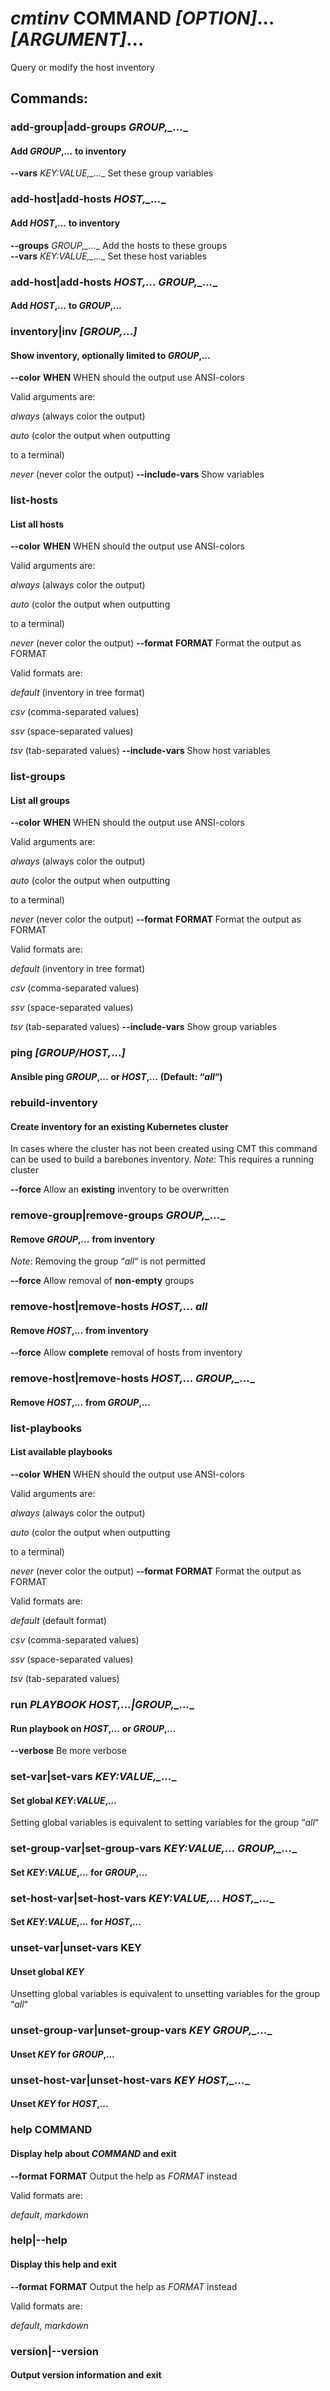 # ___cmtinv___ __COMMAND__ _\[OPTION\]_... _\[ARGUMENT\]_...

Query or modify the host inventory

## Commands:
### add-group|add-groups __GROUP_,_...__
#### Add _GROUP_,_..._ to inventory
  
  
  __--vars__ __KEY_:_VALUE_,_...__
  Set these group variables  
### add-host|add-hosts __HOST_,_...__
#### Add _HOST_,_..._ to inventory
  
  
  __--groups__ __GROUP_,_...__
  Add the hosts to these groups  
  __--vars__ __KEY_:_VALUE_,_...__
  Set these host variables  
### add-host|add-hosts __HOST_,_..._ _GROUP_,_...__
#### Add _HOST_,_..._ to _GROUP_,_..._
  
  
### inventory|inv _[_GROUP_,_..._]_
#### Show inventory, optionally limited to _GROUP_,_..._
  
  
  __--color__ __WHEN__
  WHEN should the output use ANSI-colors  

  Valid arguments are:

  _always_ (always color the output)

  _auto_ (color the output when outputting

  to a terminal)

  _never_ (never color the output)
  __--include-vars__
  Show variables  
### list-hosts
#### List all hosts
  
  
  __--color__ __WHEN__
  WHEN should the output use ANSI-colors  

  Valid arguments are:

  _always_ (always color the output)

  _auto_ (color the output when outputting

  to a terminal)

  _never_ (never color the output)
  __--format__ __FORMAT__
  Format the output as FORMAT  

  Valid formats are:

  _default_ (inventory in tree format)

  _csv_ (comma-separated values)

  _ssv_ (space-separated values)

  _tsv_ (tab-separated values)
  __--include-vars__
  Show host variables  
### list-groups
#### List all groups
  
  
  __--color__ __WHEN__
  WHEN should the output use ANSI-colors  

  Valid arguments are:

  _always_ (always color the output)

  _auto_ (color the output when outputting

  to a terminal)

  _never_ (never color the output)
  __--format__ __FORMAT__
  Format the output as FORMAT  

  Valid formats are:

  _default_ (inventory in tree format)

  _csv_ (comma-separated values)

  _ssv_ (space-separated values)

  _tsv_ (tab-separated values)
  __--include-vars__
  Show group variables  
### ping _[_GROUP/HOST_,_..._]_
#### Ansible ping _GROUP_,_..._ or _HOST_,_..._ (Default: “_all_“)
  
  
### rebuild-inventory
#### Create inventory for an existing Kubernetes cluster
  
  

In cases where the cluster has not been created using CMT this command can be used to build a barebones inventory. _Note_: This requires a running cluster
  
  
  __--force__
  Allow an __existing__ inventory to be overwritten  
### remove-group|remove-groups __GROUP_,_...__
#### Remove _GROUP_,_..._ from inventory
  
  

_Note_: Removing the group “_all_“ is not permitted
  
  
  __--force__
  Allow removal of __non-empty__ groups  
### remove-host|remove-hosts __HOST_,_..._ _all__
#### Remove _HOST_,_..._ from inventory
  
  
  __--force__
  Allow __complete__ removal of hosts from inventory  
### remove-host|remove-hosts __HOST_,_..._ _GROUP_,_...__
#### Remove _HOST_,_..._ from _GROUP_,_..._
  
  
### list-playbooks
#### List available playbooks
  
  
  __--color__ __WHEN__
  WHEN should the output use ANSI-colors  

  Valid arguments are:

  _always_ (always color the output)

  _auto_ (color the output when outputting

  to a terminal)

  _never_ (never color the output)
  __--format__ __FORMAT__
  Format the output as FORMAT  

  Valid formats are:

  _default_ (default format)

  _csv_ (comma-separated values)

  _ssv_ (space-separated values)

  _tsv_ (tab-separated values)
### run __PLAYBOOK_ _HOST_,_..._|_GROUP_,_...__
#### Run playbook on _HOST_,_..._ or _GROUP_,_..._
  
  
  __--verbose__
  Be more verbose  
### set-var|set-vars __KEY_:_VALUE_,_...__
#### Set global _KEY_:_VALUE_,_..._
  
  

Setting global variables is equivalent to setting variables for the group “_all_“
  
  
### set-group-var|set-group-vars __KEY_:_VALUE_,_..._ _GROUP_,_...__
#### Set _KEY_:_VALUE_,_..._ for _GROUP_,_..._
  
  
### set-host-var|set-host-vars __KEY_:_VALUE_,_..._ _HOST_,_...__
#### Set _KEY_:_VALUE_,_..._ for _HOST_,_..._
  
  
### unset-var|unset-vars __KEY__
#### Unset global _KEY_
  
  

Unsetting global variables is equivalent to unsetting variables for the group “_all_“
  
  
### unset-group-var|unset-group-vars __KEY_ _GROUP_,_...__
#### Unset _KEY_ for _GROUP_,_..._
  
  
### unset-host-var|unset-host-vars __KEY_ _HOST_,_...__
#### Unset _KEY_ for _HOST_,_..._
  
  
  
  
### help __COMMAND__
#### Display help about _COMMAND_ and exit
  
  
  __--format__ __FORMAT__
  Output the help as _FORMAT_ instead  

  Valid formats are:

  _default_, _markdown_
### help|--help
#### Display this help and exit
  
  
  __--format__ __FORMAT__
  Output the help as _FORMAT_ instead  

  Valid formats are:

  _default_, _markdown_
### version|--version
#### Output version information and exit
  
  
